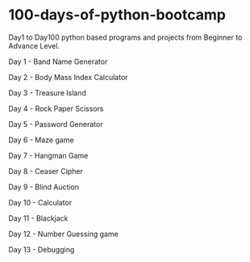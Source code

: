 # 100-days-of-python-bootcamp
Day1 to Day100 python based programs and projects from Beginner to Advance Level.

Day 1 - Band Name Generator

Day 2 - Body Mass Index Calculator

Day 3 - Treasure Island

Day 4 - Rock Paper Scissors 

Day 5 - Password Generator

Day 6 - Maze game

Day 7 - Hangman Game

Day 8 - Ceaser Cipher

Day 9 - Blind Auction

Day 10 - Calculator

Day 11 - Blackjack

Day 12 - Number Guessing game

Day 13 - Debugging
